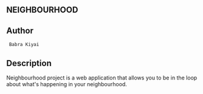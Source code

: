 ## NEIGHBOURHOOD

## Author
     Babra Kiyai

## Description
Neighbourhood project is a web application that allows you to be in the loop about what's happening in your neighbourhood.
